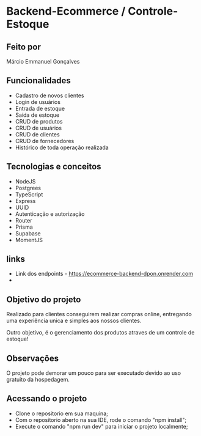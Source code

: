 # Backend-Ecommerce / Controle-Estoque

## Feito por

Márcio Emmanuel Gonçalves

## Funcionalidades

  * Cadastro de novos clientes
  * Login de usuários
  * Entrada de estoque
  * Saída de estoque
  * CRUD de produtos
  * CRUD de usuários
  * CRUD de clientes
  * CRUD de fornecedores
  * Histórico de toda operação realizada

## Tecnologias e conceitos

   * NodeJS
   * Postgrees
   * TypeScript
   * Express
   * UUID
   * Autenticação e autorização
   * Router
   * Prisma
   * Supabase
   * MomentJS
  
## links

   * Link dos endpoints - https://ecommerce-backend-dpon.onrender.com
   * []()

## Objetivo do projeto

   Realizado para clientes conseguirem realizar compras online, entregando uma experiência unica e simples aos nossos clientes.

   Outro objetivo, é o gerenciamento dos produtos atraves de um controle de estoque!

## Observações
   
   O projeto pode demorar um pouco para ser executado devido ao uso gratuito da hospedagem.

## Acessando o projeto

   * Clone o repositorio em sua maquina;
   * Com o repositorio aberto na sua IDE, rode o comando "npm install";
   * Execute o comando "npm run dev" para iniciar o projeto localmente;

